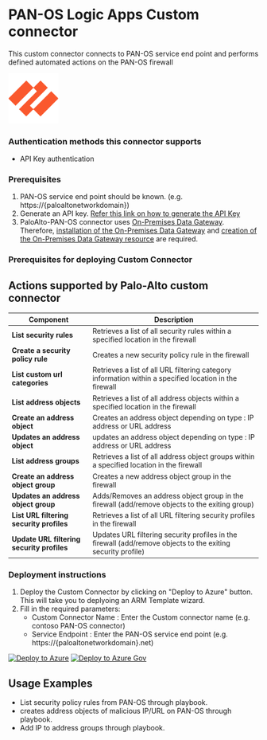 # PAN-OS Logic Apps Custom connector

This custom connector connects to PAN-OS service end point and performs defined automated actions on the PAN-OS firewall

  <img src="./PAN-OS_CustomConnector.png" alt="drawing" width="20%"/>

### Authentication methods this connector supports

*  API Key authentication

### Prerequisites

1. PAN-OS service end point should be known. (e.g.  https://{paloaltonetworkdomain})
2. Generate an API key. [Refer this link on how to generate the API Key](https://paloaltolactest.trafficmanager.net/restapi-doc/#tag/key-generation)
3. PaloAlto-PAN-OS connector uses [On-Premises Data Gateway](https://docs.microsoft.com/data-integration/gateway/service-gateway-onprem).
Therefore, [installation of the On-Premises Data Gateway](https://docs.microsoft.com/azure/logic-apps/logic-apps-gateway-install) and [creation of the On-Premises Data Gateway resource](https://docs.microsoft.com/azure/logic-apps/logic-apps-gateway-connection#create-azure-gateway-resource) are required.

### Prerequisites for deploying Custom Connector


## Actions supported by Palo-Alto custom connector

| **Component** | **Description** |
| --------- | -------------- |
| **List security rules** | Retrieves a list of all security rules within a specified location in the firewall|
| **Create a security policy rule** | Creates a new security policy rule in the firewall|
| **List custom url categories** | Retrieves a list of all URL filtering category information within a specified location in the firewall|
| **List address objects** | Retrieves a list of all address objects within a specified location in the firewall|
| **Create an address object** |Creates an address object depending on type : IP address or URL address|
| **Updates an address object** |updates an address object depending on type : IP address or URL address|
| **List address groups** | Retrieves a list of all address object groups within a specified location in the firewall|
| **Create an address object group** | Creates a new address object group in the firewall|
| **Updates an address object group** | Adds/Removes an address object group in the firewall (add/remove objects to the exiting group)  |
| **List URL filtering security profiles** | Retrieves a list of all URL filtering security profiles in the firewall|
| **Update URL filtering security profiles** | Updates URL filtering security profiles in the firewall (add/remove objects to the exiting security profile) |<br><br>
### Deployment instructions
1. Deploy the Custom Connector by clicking on "Deploy to Azure" button. This will take you to deplyoing an ARM Template wizard.
2. Fill in the required parameters:
    * Custom Connector Name : Enter the Custom connector name (e.g. contoso PAN-OS connector)
    * Service Endpoint : Enter the PAN-OS service end point (e.g. https://{paloaltonetworkdomain}.net)

[![Deploy to Azure](https://aka.ms/deploytoazurebutton)](https://portal.azure.com/#create/Microsoft.Template/uri/https%3A%2F%2Fgithub.com%2Fsocprime%2FAzure-Sentinel%2Fraw%2FPAN-OS-OnPremCustomConnector%2FPlaybooks%2FPaloAlto-PAN-OS%2FPaloAltoCustomConnectorOnPrem%2Fazuredeploy.json)
[![Deploy to Azure Gov](https://aka.ms/deploytoazuregovbutton)](https://portal.azure.us/#create/Microsoft.Template/uri/https%3A%2F%2Fgithub.com%2Fsocprime%2FAzure-Sentinel%2Fraw%2FPAN-OS-OnPremCustomConnector%2FPlaybooks%2FPaloAlto-PAN-OS%2FPaloAltoCustomConnectorOnPrem%2Fazuredeploy.json)

## Usage Examples
* List security policy rules from PAN-OS through playbook.
* creates address objects of malicious IP/URL on PAN-OS through playbook.
* Add IP to address groups through playbook.



